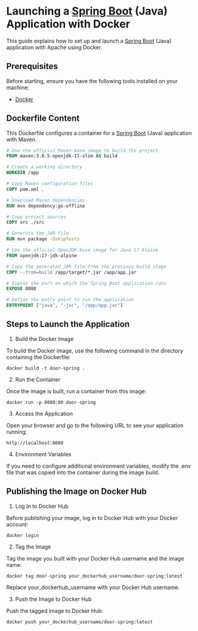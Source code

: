 # Launching a [Spring Boot](https://spring.io/) (Java) Application with Docker

This guide explains how to set up and launch a [Spring Boot](https://spring.io/) (Java) application with Apache using Docker.

## Prerequisites

Before starting, ensure you have the following tools installed on your machine:

- [Docker](https://www.docker.com/products/docker-desktop)

## Dockerfile Content

This Dockerfile configures a container for a [Spring Boot](https://spring.io/) (Java) application with Maven.

```Dockerfile
# Use the official Maven base image to build the project
FROM maven:3.8.5-openjdk-17-slim AS build

# Create a working directory
WORKDIR /app

# Copy Maven configuration files
COPY pom.xml .

# Download Maven dependencies
RUN mvn dependency:go-offline

# Copy project sources
COPY src ./src

# Generate the JAR file
RUN mvn package -DskipTests

# Use the official OpenJDK base image for Java 17 Alpine
FROM openjdk:17-jdk-alpine

# Copy the generated JAR file from the previous build stage
COPY --from=build /app/target/*.jar /app/app.jar

# Expose the port on which the Spring Boot application runs
EXPOSE 8080

# Define the entry point to run the application
ENTRYPOINT ["java", "-jar", "/app/app.jar"]

```
## Steps to Launch the Application

1. Build the Docker Image

To build the Docker image, use the following command in the directory containing the Dockerfile:

```
docker build -t door-spring .
```

2. Run the Container

Once the image is built, run a container from this image:

```
docker run -p 8080:80 door-spring
```

3. Access the Application

Open your browser and go to the following URL to see your application running:

```
http://localhost:8080
```

4. Environment Variables

If you need to configure additional environment variables, modify the .env file that was copied into the container during the image build.

## Publishing the Image on Docker Hub

1. Log In to Docker Hub

Before publishing your image, log in to Docker Hub with your Docker account:

```
docker login
```

2. Tag the Image

Tag the image you built with your Docker Hub username and the image name:

```
docker tag door-spring your_dockerhub_username/door-spring:latest
```
Replace your_dockerhub_username with your Docker Hub username.

3. Push the Image to Docker Hub

Push the tagged image to Docker Hub:

```
docker push your_dockerhub_username/door-spring:latest
```

